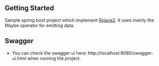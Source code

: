 ## Getting Started
Sample spring boot project which implement [Rxjava2](https://github.com/ReactiveX/RxJava). It uses mainly the Maybe operator for emitting data.

## Swagger
* You can check the swagger ui here: http://localhost:8080/swagger-ui.html when running the project.

